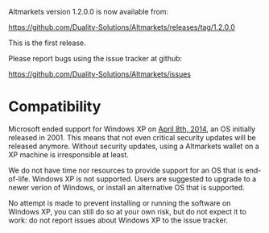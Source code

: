 Altmarkets version 1.2.0.0 is now available from:

  <https://github.com/Duality-Solutions/Altmarkets/releases/tag/1.2.0.0>

This is the first release.

Please report bugs using the issue tracker at github:

  <https://github.com/Duality-Solutions/Altmarkets/issues>


Compatibility
==============

Microsoft ended support for Windows XP on [April 8th, 2014](https://www.microsoft.com/en-us/WindowsForBusiness/end-of-xp-support),
an OS initially released in 2001. This means that not even critical security
updates will be released anymore. Without security updates, using a Altmarkets
wallet on a XP machine is irresponsible at least.

We do not have time nor resources to provide support for an OS that is
end-of-life. Windows XP is not supported. Users are
suggested to upgrade to a newer verion of Windows, or install an alternative OS
that is supported.

No attempt is made to prevent installing or running the software on Windows XP,
you can still do so at your own risk, but do not expect it to work: do not
report issues about Windows XP to the issue tracker.

